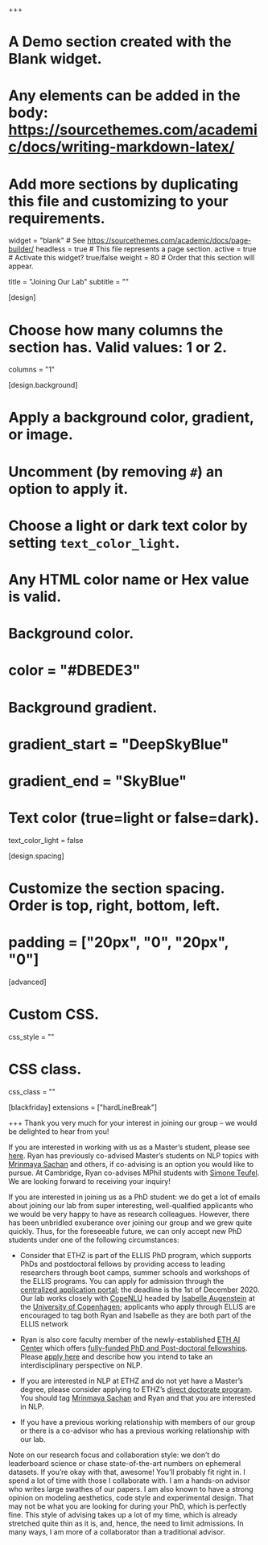 +++
# A Demo section created with the Blank widget.
# Any elements can be added in the body: https://sourcethemes.com/academic/docs/writing-markdown-latex/
# Add more sections by duplicating this file and customizing to your requirements.

widget = "blank"  # See https://sourcethemes.com/academic/docs/page-builder/
headless = true  # This file represents a page section.
active = true  # Activate this widget? true/false
weight = 80  # Order that this section will appear.

title = "Joining Our Lab"
subtitle = ""

[design]
  # Choose how many columns the section has. Valid values: 1 or 2.
  columns = "1"

[design.background]
  # Apply a background color, gradient, or image.
  #   Uncomment (by removing `#`) an option to apply it.
  #   Choose a light or dark text color by setting `text_color_light`.
  #   Any HTML color name or Hex value is valid.

  # Background color.
  # color = "#DBEDE3"
  
  # Background gradient.
  # gradient_start = "DeepSkyBlue"
  # gradient_end = "SkyBlue"
  

  # Text color (true=light or false=dark).
  text_color_light = false

[design.spacing]
  # Customize the section spacing. Order is top, right, bottom, left.
  # padding = ["20px", "0", "20px", "0"]

[advanced]
 # Custom CSS. 
 css_style = ""
 
 # CSS class.
 css_class = ""

[blackfriday]
  extensions = ["hardLineBreak"]

+++
Thank you very much for your interest in joining our group – we would be delighted to hear from you! 

If you are interested in working with us as a Master’s student, please see [here](https://rycolab.github.io/#projects). Ryan has previously co-advised Master’s students on NLP topics with [Mrinmaya Sachan](https://sites.google.com/site/mrinsachan/) and others, if co-advising is an option you would like to pursue. At Cambridge, Ryan co-advises MPhil students with [Simone Teufel](https://www.cl.cam.ac.uk/~sht25/). We are looking forward to receiving your inquiry!

If you are interested in joining us as a PhD student: we do get a lot of emails about joining our lab from super interesting, well-qualified applicants who we would be very happy to have as research colleagues. However, there has been unbridled exuberance over joining our group and we grew quite quickly. Thus, for the foreseeable future, we can only accept new PhD students under one of the following circumstances:

- Consider that ETHZ is part of the ELLIS PhD program, which supports PhDs and postdoctoral fellows by providing access to leading researchers through boot camps, summer schools and workshops of the ELLIS programs. You can apply for admission through the [centralized application portal](https://ellis.eu/en/news/ellis-phd-program-call-for-applications); the deadline is the 1st of December 2020. Our lab works closely with [CopeNLU](https://copenlu.github.io/) headed by [Isabelle Augenstein](http://isabelleaugenstein.github.io/) at the [University of Copenhagen](https://www.ku.dk/); applicants who apply through ELLIS are encouraged to tag both Ryan and Isabelle as they are both part of the ELLIS network

- Ryan is also core faculty member of the newly-established [ETH AI Center](https://ai.ethz.ch) which offers [fully-funded PhD and Post-doctoral fellowships](https://ai.ethz.ch/education/phd-and-postdoc-programs.html). Please [apply here](https://ethaicenter.recruitee.com/o/eth-ai-center-doctoral-fellowship/c/new) and describe how you intend to take an interdisciplinary perspective on NLP.

- If you are interested in NLP at ETHZ and do not yet have a Master’s degree, please consider applying to ETHZ’s [direct doctorate program](https://inf.ethz.ch/doctorate/direct-doctorate-computer-science.html). You should tag [Mrinmaya Sachan](https://sites.google.com/site/mrinsachan/) and Ryan and that you are interested in NLP. 

- If you have a previous working relationship with members of our group or there is a co-advisor who has a previous working relationship with our lab. 

Note on our research focus and collaboration style: we don’t do leaderboard science or chase state-of-the-art numbers on ephemeral datasets. If you’re okay with that, awesome! You’ll probably fit right in. I spend a lot of time with those I collaborate with. I am a hands-on advisor who writes large swathes of our papers. I am also known to have a strong opinion on modeling aesthetics, code style and experimental design. That may not be what you are looking for during your PhD, which is perfectly fine. This style of advising takes up a lot of my time, which is already stretched quite thin as it is, and, hence, the need to limit admissions. In many ways, I am more of a collaborator than a traditional advisor.
